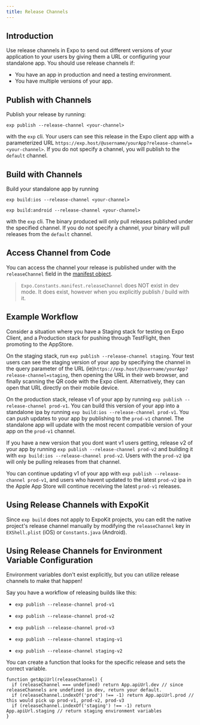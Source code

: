 ```yaml
---
title: Release Channels
---
```


## Introduction

Use release channels in Expo to send out different versions of your application to your users by giving them a URL or configuring your standalone app. You should use release channels if:
- You have an app in production and need a testing environment.
- You have multiple versions of your app.

## Publish with Channels

Publish your release by running:

`exp publish --release-channel <your-channel>`

with the `exp` cli. Your users can see this release in the Expo client app with a parameterized URL `https://exp.host/@username/yourApp?release-channel=<your-channel>`. If you do not specify a channel, you will publish to the `default` channel.

## Build with Channels

Build your standalone app by running

`exp build:ios --release-channel <your-channel>`

`exp build:android --release-channel <your-channel>`

with the `exp` cli. The binary produced will only pull releases published under the specified channel. If you do not specify a channel, your binary will pull releases from the `default` channel.

## Access Channel from Code

You can access the channel your release is published under with the `releaseChannel` field in the [manifest object](../../sdk/constants/#expoconstantsmanifest).

> `Expo.Constants.manifest.releaseChannel` does NOT exist in dev mode. It does exist, however when you explicitly publish / build with it.

## Example Workflow

Consider a situation where you have a Staging stack for testing on Expo Client, and a Production stack for pushing through TestFlight, then promoting to the AppStore.

On the staging stack, run `exp publish --release-channel staging`. Your test users can see the staging version of your app by specifying the channel in the query parameter of the URL (ie)`https://exp.host/@username/yourApp?release-channel=staging`, then opening the URL in their web browser, and finally scanning the QR code with the Expo client. Alternatively, they can open that URL directly on their mobile device.

On the production stack, release v1 of your app by running `exp publish --release-channel prod-v1`. You can build this version of your app into a standalone ipa by running `exp build:ios --release-channel prod-v1`. You can push updates to your app by publishing to the `prod-v1` channel. The standalone app will update with the most recent compatible version of your app on the `prod-v1` channel.

If you have a new version that you dont want v1 users getting, release v2 of your app by running `exp publish --release-channel prod-v2` and building it with `exp build:ios --release-channel prod-v2`. Users with the `prod-v2` ipa will only be pulling releases from that channel.

You can continue updating v1 of your app with `exp publish --release-channel prod-v1`, and users who havent updated to the latest `prod-v2` ipa in the Apple App Store will continue receiving the latest `prod-v1` releases.

## Using Release Channels with ExpoKit

Since `exp build` does not apply to ExpoKit projects, you can edit the native project's release channel manually by modifying the `releaseChannel` key in `EXShell.plist` (iOS) or `Constants.java` (Android).

## Using Release Channels for Environment Variable Configuration

Environment variables don't exist explicitly, but you can utilize release channels to make that happen!

Say you have a workflow of releasing builds like this:

- `exp publish --release-channel prod-v1`
- `exp publish --release-channel prod-v2`
- `exp publish --release-channel prod-v3`

- `exp publish --release-channel staging-v1`
- `exp publish --release-channel staging-v2`


You can create a function that looks for the specific release and sets the correct variable.

```es6
function getApiUrl(releaseChannel) {
  if (releaseChannel === undefined) return App.apiUrl.dev // since releaseChannels are undefined in dev, return your default.
  if (releaseChannel.indexOf('prod') !== -1) return App.apiUrl.prod // this would pick up prod-v1, prod-v2, prod-v3
  if (releaseChannel.indexOf('staging') !== -1) return App.apiUrl.staging // return staging environment variables
}
```
